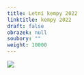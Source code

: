 ```yaml
---
title: Letní kempy 2022
linktitle: kempy 2022
draft: false
obrazek: null
soubory: ""
weight: 10000
---
```



![](/assets/media/kopie-navrhu-akce_22.jpg)
